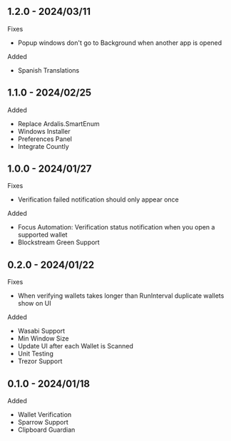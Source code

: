 ## 1.2.0 - 2024/03/11

Fixes
 - Popup windows don't go to Background when another app is opened

Added
 - Spanish Translations

## 1.1.0 - 2024/02/25

Added 
 - Replace Ardalis.SmartEnum
 - Windows Installer
 - Preferences Panel
 - Integrate Countly

## 1.0.0 - 2024/01/27

Fixes
 - Verification failed notification should only appear once

Added
  - Focus Automation: Verification status notification when you open a supported wallet
  - Blockstream Green Support

## 0.2.0 - 2024/01/22

Fixes
 - When verifying wallets takes longer than RunInterval duplicate wallets show on UI

Added
 - Wasabi Support
 - Min Window Size
 - Update UI after each Wallet is Scanned
 - Unit Testing
 - Trezor Support

## 0.1.0 - 2024/01/18

Added
 - Wallet Verification
 - Sparrow Support
 - Clipboard Guardian
